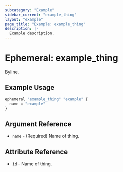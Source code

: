 ```yaml
---
subcategory: "Example"
sidebar_current: "example_thing"
layout: "example"
page_title: "Example: example_thing"
description: |-
  Example description.
---
```


# Ephemeral: example_thing

Byline.

## Example Usage

```terraform
ephemeral "example_thing" "example" {
  name = "example"
}
```

## Argument Reference

* `name` - (Required) Name of thing.

## Attribute Reference

* `id` - Name of thing.
